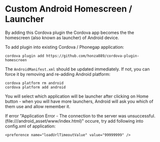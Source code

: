 Custom Android Homescreen / Launcher
====================================

By adding this Cordova plugin the Cordova app becomes the the homescreen (also known as launcher) of Android device.

To add plugin into existing Cordova / Phonegap application:

    cordova plugin add https://github.com/honza889/cordova-plugin-homescreen

The `AndroidManifest.xml` should be updated immediately. If not, you can force it by removing and re-adding Android platform:

    cordova platform rm android
    cordova platform add android

You will select which application will be launcher after clicking on Home button - when you will have more launchers, Android will ask you which of them use and allow remember it.

If error "Application Error - The connection to the server was unsuccessful. (file:///android_asset/www/index.html)" occure, try add following into config.xml of application:

    <preference name="loadUrlTimeoutValue" value="99999999" />
